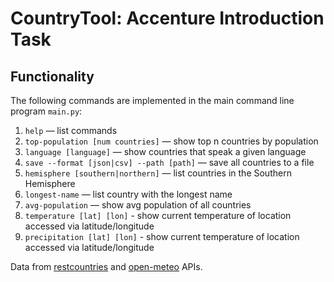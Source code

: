 # CountryTool: Accenture Introduction Task

## Functionality

The following commands are implemented in the main command line program `main.py`:

1. `help` — list commands
2. `top-population [num countries]` — show top n countries by population
3. `language [language]` — show countries that speak a given language
4. `save --format [json|csv] --path [path]` — save all countries to a file
5. `hemisphere [southern|northern]` — list countries in the Southern Hemisphere
6. `longest-name` — list country with the longest name
7. `avg-population` — show avg population of all countries
8. `temperature [lat] [lon]` - show current temperature of location accessed via latitude/longitude
9. `precipitation [lat] [lon]` - show current temperature of location accessed via latitude/longitude

Data from [restcountries](https://restcountries.com/) and [open-meteo](https://api.open-meteo.com/) APIs.
